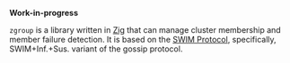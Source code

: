 **Work-in-progress**

`zgroup` is a library written in [Zig](https://ziglang.org/) that can manage cluster membership and member failure detection. It is based on the [SWIM Protocol](https://www.cs.cornell.edu/projects/Quicksilver/public_pdfs/SWIM.pdf), specifically, SWIM+Inf.+Sus. variant of the gossip protocol.
